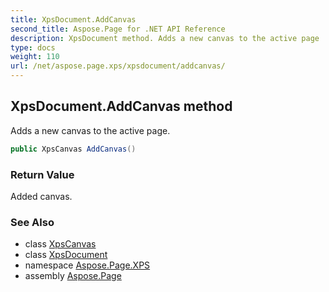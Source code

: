 ```yaml
---
title: XpsDocument.AddCanvas
second_title: Aspose.Page for .NET API Reference
description: XpsDocument method. Adds a new canvas to the active page
type: docs
weight: 110
url: /net/aspose.page.xps/xpsdocument/addcanvas/
---
```

## XpsDocument.AddCanvas method

Adds a new canvas to the active page.

```csharp
public XpsCanvas AddCanvas()
```

### Return Value

Added canvas.

### See Also

* class [XpsCanvas](../../../aspose.page.xps.xpsmodel/xpscanvas/)
* class [XpsDocument](../)
* namespace [Aspose.Page.XPS](../../xpsdocument/)
* assembly [Aspose.Page](../../../)


